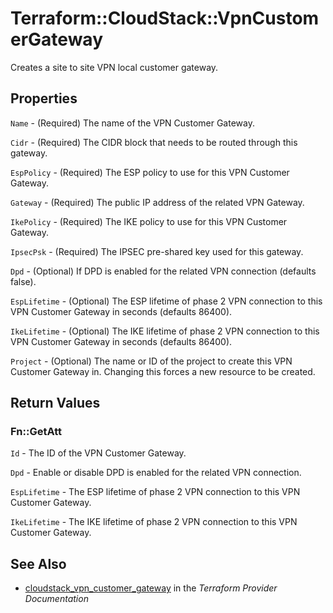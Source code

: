 # Terraform::CloudStack::VpnCustomerGateway

Creates a site to site VPN local customer gateway.

## Properties

`Name` - (Required) The name of the VPN Customer Gateway.

`Cidr` - (Required) The CIDR block that needs to be routed through this gateway.

`EspPolicy` - (Required) The ESP policy to use for this VPN Customer Gateway.

`Gateway` - (Required) The public IP address of the related VPN Gateway.

`IkePolicy` - (Required) The IKE policy to use for this VPN Customer Gateway.

`IpsecPsk` - (Required) The IPSEC pre-shared key used for this gateway.

`Dpd` - (Optional) If DPD is enabled for the related VPN connection (defaults false).

`EspLifetime` - (Optional) The ESP lifetime of phase 2 VPN connection to this
VPN Customer Gateway in seconds (defaults 86400).

`IkeLifetime` - (Optional) The IKE lifetime of phase 2 VPN connection to this
VPN Customer Gateway in seconds (defaults 86400).

`Project` - (Optional) The name or ID of the project to create this VPN Customer
Gateway in. Changing this forces a new resource to be created.


## Return Values

### Fn::GetAtt

`Id` - The ID of the VPN Customer Gateway.

`Dpd` - Enable or disable DPD is enabled for the related VPN connection.

`EspLifetime` - The ESP lifetime of phase 2 VPN connection to this VPN Customer Gateway.

`IkeLifetime` - The IKE lifetime of phase 2 VPN connection to this VPN Customer Gateway.

## See Also

* [cloudstack_vpn_customer_gateway](https://www.terraform.io/docs/providers/cloudstack/r/vpn_customer_gateway.html) in the _Terraform Provider Documentation_